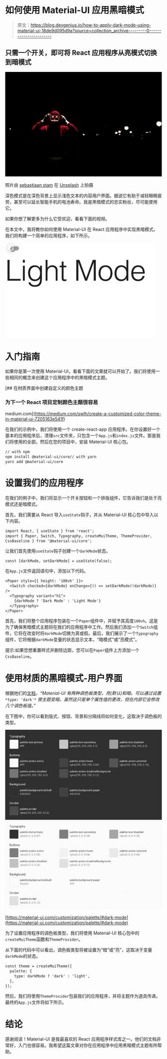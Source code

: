 # 如何使用 Material-UI 应用黑暗模式

> 原文：<https://blog.devgenius.io/how-to-apply-dark-mode-using-material-ui-18de9d095d9a?source=collection_archive---------0----------------------->

## 只需一个开关，即可将 React 应用程序从亮模式切换到暗模式

![](img/1cdb7d47062eaa964291572093f8aff2.png)

照片由 [sebastiaan stam](https://unsplash.com/@sebastiaanstam?utm_source=medium&utm_medium=referral) 在 [Unsplash](https://unsplash.com?utm_source=medium&utm_medium=referral) 上拍摄

深色模式是在深色背景上显示浅色文本的内容用户界面。据说它有助于减轻眼睛疲劳，甚至可以延长智能手机的电池寿命。我是黑暗模式的忠实粉丝，尽可能使用它。

如果你想了解更多为什么它受欢迎，看看下面的视频。

在本文中，我将教你如何使用 Material-UI 在 React 应用程序中实现黑暗模式。我们将构建一个简单的应用程序，如下所示。

![](img/ca4202e68e0a21d038f4d244ed2f6026.png)

# 入门指南

如果你是第一次使用 Material-UI，看看下面的文章就可以开始了。我们将使用一些相同的概念来创建这个应用程序中的黑暗模式主题。

[](https://medium.com/swlh/create-a-customized-color-theme-in-material-ui-7205163e541f) [## 在材质界面中创建自定义的颜色主题

### 为下一个 React 项目定制颜色主题很容易

medium.com](https://medium.com/swlh/create-a-customized-color-theme-in-material-ui-7205163e541f) 

在我们的示例中，我们将使用一个 create-react-app 应用程序。在你设置好一个基本的应用程序后，清理`src`文件夹，只包含一个`App.js`和`index.js`文件。那是我们将使用的全部。然后在您的项目中，安装 Material-UI 核心包。

```
// with npm
npm install @material-ui/core// with yarn
yarn add @material-ui/core
```

# 设置我们的应用程序

在我们的例子中，我们将显示一个开关按钮和一个排版组件，它告诉我们是处于亮模式还是暗模式。

首先，我们需要从 React 导入`useState`钩子，并从 Material-UI 核心包中导入以下内容。

```
import React, { useState } from 'react';
import { Paper, Switch, Typography, createMuiTheme, ThemeProvider, CssBaseline } from '@material-ui/core';
```

让我们首先使用`useState`钩子创建一个`darkMode`状态。

```
const [darkMode, setDarkMode] = useState(false);
```

在`App.js`文件返回语句中，添加以下代码。

```
<Paper style={{ height: '100vh' }}>
  <Switch checked={darkMode} onChange={() => setDarkMode(!darkMode)} />
  <Typography variant="h1">
    {darkMode ? 'Dark Mode' : 'Light Mode'}
  </Typography>
</Paper>
```

首先，我们将整个应用程序包装在一个`Paper`组件中，并赋予其高度`100vh`。这是为了确保黑暗模式主题将在我们的应用程序中工作。然后我们添加一个`Switch`组件，它将在改变时将`darkMode`切换为真或假。最后，我们展示了一个`Typography`组件，它将根据`darkMode`变量的状态显示文本，“暗模式”或“亮模式”。

提示:如果您想重置样式并删除边距，您可以在`Paper`组件上方添加一个`CssBaseline`。

# 使用材质的黑暗模式-用户界面

根据他们的[文档](https://material-ui.com/customization/palette/#dark-mode)，*“Material-UI 有两种调色板类型，亮(默认)和暗。可以通过设置* `*type: 'dark'*` *使主题变暗。虽然这只是单个属性值的更改，但在内部它会修改几个调色板值。”*

在下图中，你可以看到版式、按钮、背景和分隔线将如何变化，这取决于调色板的类型。

![](img/25d3aadda150d0409f2c0069476591fe.png)

[https://material-ui.com/customization/palette/#dark-mode](https://material-ui.com/customization/palette/#dark-mode)

为了设置应用程序的调色板类型，我们将使用 Material-UI 核心包中的`createMuiTheme`函数和`ThemeProvider`。

从下面的代码中可以看出，调色板类型将被设置为“暗”或“亮”，这取决于变量`darkMode`的状态。

```
const theme = createMuiTheme({
  palette: {
    type: darkMode ? 'dark' : 'light',
  },
});
```

然后，我们将使用`ThemeProvider`包装我们的应用程序，并将主题作为道具传递。最终的`App.js`文件将如下所示。

# 结论

感谢阅读！Material-UI 是我最喜欢的 React 应用程序样式库之一。他们的文档非常好，入门也很容易。我希望这篇文章对你在应用程序中应用黑暗模式主题有所帮助。